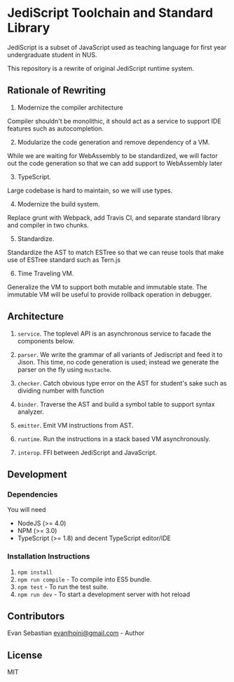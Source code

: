 # JediScript Toolchain and Standard Library

JediScript is a subset of JavaScript used as teaching language for
first year undergraduate student in NUS.

This repository is a rewrite of original JediScript runtime system.

## Rationale of Rewriting

1. Modernize the compiler architecture

  Compiler shouldn't be monolithic, it should act as a service to
  support IDE features such as autocompletion.

2. Modularize the code generation and remove dependency of a VM.

  While we are waiting for WebAssembly to be standardized, we will factor
  out the code generation so that we can add support to WebAssembly later

3. TypeScript.

  Large codebase is hard to maintain, so we will use types.

4. Modernize the build system.

  Replace grunt with Webpack, add Travis CI, and separate standard
  library and compiler in two chunks.

5. Standardize.

  Standardize the AST to match ESTree so that we can reuse tools that
  make use of ESTree standard such as Tern.js

6. Time Traveling VM.

  Generalize the VM  to support both mutable and immutable state.
  The immutable VM will be useful to provide rollback operation in
  debugger.

## Architecture

1. `service`. The toplevel API is an asynchronous service to facade the components below.

1. `parser`. We write the grammar of all variants of Jediscript and feed it
  to Jison. This time, no code generation is used;
  instead we generate the parser on the fly using `mustache`.

1. `checker`. Catch obvious type error on the AST for student's sake
  such as dividing number with function

1. `binder`. Traverse the AST and build a symbol table to support syntax analyzer.

1. `emitter`. Emit VM instructions from AST.

1. `runtime`. Run the instructions in a stack based VM asynchronously.

1. `interop`. FFI between JediScript and JavaScript.

## Development

### Dependencies

You will need
  - NodeJS (>= 4.0)
  - NPM (>= 3.0)
  - TypeScript (>= 1.8) and decent TypeScript editor/IDE

### Installation Instructions

1. `npm install`
1. `npm run compile`  - To compile into ES5 bundle.
1. `npm test`         - To run the test suite.
1. `npm run dev`      - To start a development server with hot reload

## Contributors

Evan Sebastian <evanlhoini@gmail.com> - Author

## License
MIT
